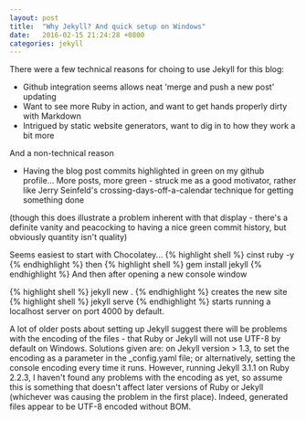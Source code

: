 ```yaml
---
layout: post
title:  "Why Jekyll? And quick setup on Windows"
date:   2016-02-15 21:24:28 +0800
categories: jekyll
---
```



There were a few technical reasons for choing to use Jekyll for this blog:

- Github integration seems allows neat 'merge and push a new post' updating
- Want to see more Ruby in action, and want to get hands properly dirty with Markdown
- Intrigued by static website generators, want to dig in to how they work a bit more

And a non-technical reason

- Having the blog post commits highlighted in green on my github profile... More posts, more green - struck me as a good motivator, rather like Jerry Seinfeld's crossing-days-off-a-calendar technique for getting something done

(though this does illustrate a problem inherent with that display - there's a definite vanity and peacocking to having a nice green commit history, but obviously quantity isn't quality)

Seems easiest to start with Chocolatey...
{% highlight shell %}
cinst ruby -y
{% endhighlight %}
then
{% highlight shell %}
gem install jekyll
{% endhighlight %}
And then after opening a new console window

{% highlight shell %}
jekyll new .
{% endhighlight %}
creates the new site
{% highlight shell %}
jekyll serve
{% endhighlight %}
starts running a localhost server on port 4000 by default. 

A lot of older posts about setting up Jekyll suggest there will be problems with the encoding of the files - that Ruby or Jekyll will not use UTF-8 by default on Windows. Solutions given are: on Jekyll version > 1.3, to set the encoding as a parameter in the _config.yaml file; or alternatively, setting the console encoding every time it runs. However, running Jekyll 3.1.1 on Ruby 2.2.3, I haven't found any problems with the encoding as yet, so assume this is something that doesn't affect later versions of Ruby or Jekyll (whichever was causing the problem in the first place). Indeed, generated files appear to be UTF-8 encoded without BOM.
